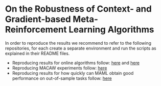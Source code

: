# On the Robustness of Context- and Gradient-based Meta-Reinforcement Learning Algorithms

In order to reproduce the results we recommend to refer to the following repositories, for each create a separate environment and run the scripts as explained in their README files.


-  Reproducing results for online algorithms follow: [here](https://github.com/FatjonZOGAJ/ProMP/tree/full_code) and [here](https://github.com/FatjonZOGAJ/oyster/tree/master)
-  Reproducing MACAW experiments follow: [here](https://github.com/RafaelSterzinger/macaw)
-  Reproducing results for how quickly can MAML obtain good performance on out-of-sample tasks follow: [here](https://github.com/RafaelSterzinger/pytorch-maml-rl) 
